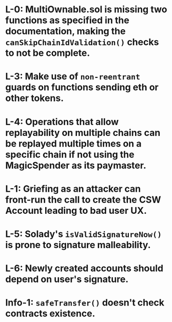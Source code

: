 # L-0: MultiOwnable.sol is missing two functions as specified in the documentation,  making the `canSkipChainIdValidation()` checks to not be complete.
# L-3:  Make use of `non-reentrant` guards on functions sending eth or other tokens.
# L-4: Operations that allow replayability on multiple chains can be replayed multiple times on a specific chain if not using the MagicSpender as its paymaster. 
# L-1: Griefing as an attacker can front-run the call to create the CSW Account leading to bad user UX.
# L-5: Solady's `isValidSignatureNow()` is prone to signature malleability.
# L-6: Newly created accounts should depend on user's signature.

# Info-1: `safeTransfer()` doesn't check contracts existence.
